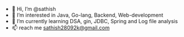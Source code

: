 - 👋 Hi, I’m @sathish
- 👀 I’m interested in Java, Go-lang, Backend, Web-development 
- 🌱 I’m currently learning DSA, gin, JDBC, Spring and Log file analysis
- 📫 reach me sathish28092k@gmail.com

<!---
sathish2000k/sathish2000k is a ✨ special ✨ repository because its `README.md` (this file) appears on your GitHub profile.
You can click the Preview link to take a look at your changes.
--->
